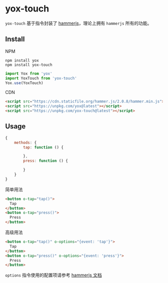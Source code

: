 # yox-touch

`yox-touch` 基于指令封装了 [hammerjs](http://hammerjs.github.io/)，理论上拥有 `hammerjs` 所有的功能。

## Install

NPM

```shell
npm install yox
npm install yox-touch
```

```javascript
import Yox from 'yox'
import YoxTouch from 'yox-touch'
Yox.use(YoxTouch)
```

CDN

```html
<script src="https://cdn.staticfile.org/hammer.js/2.0.8/hammer.min.js"></script>
<script src="https://unpkg.com/yox@latest"></script>
<script src="https://unpkg.com/yox-touch@latest"></script>
```

## Usage


```javascript
{
    methods: {
        tap: function () {

        },
        press: function () {

        }
    }
}
```

简单用法

```html
<button o-tap="tap()">
  Tap
</button>
<button o-tap="press()">
  Press
</button>
```

高级用法

```html
<button o-tap="tap()" o-options="{event: 'tap'}">
  Tap
</button>
<button o-tap="press()" o-options="{event: 'press'}">
  Press
</button>
```

`options` 指令使用的配置项请参考 [hammerjs 文档](http://hammerjs.github.io/)
